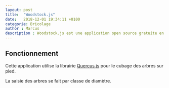 ```yaml
---
layout: post
title:  "Woodstock.js"
date:   2018-12-01 19:34:11 +0100
categorie: Bricolage
author : Marcus
description : Woodstock.js est une application open source gratuite en ligne permettant le cubage des arbres sur pied.
---
```




<!--more-->

## Fonctionnement

Cette application utilise la librairie [Quercus.js](https://qambium.fr/blog/apps/quercus.js-presentation) pour le cubage des arbres sur pied.

La saisie des arbres se fait par classe de diamètre.
